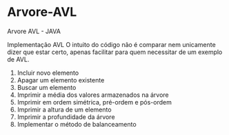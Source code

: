 # Arvore-AVL
Arvore AVL - JAVA

Implementação AVL
O intuito do código não é comparar nem unicamente dizer que estar certo, apenas facilitar para  quem necessitar de um exemplo de AVL.

1. Incluir novo elemento
2. Apagar um elemento existente 
3. Buscar um elemento
4. Imprimir a média dos valores armazenados na árvore
5. Imprimir em ordem simétrica, pré-ordem e pós-ordem
6. Imprimir a altura de um elemento
7. Imprimir a profundidade da árvore
8. Implementar o método de balanceamento
